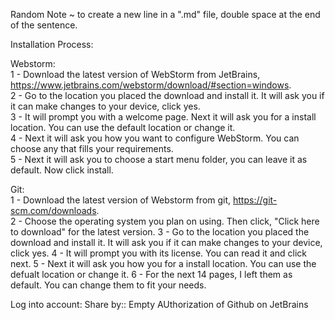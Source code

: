 
Random Note ~ to create a new line in a ".md" file, double space at the end of the sentence.  

Installation Process: 

Webstorm:  
1 - Download the latest version of WebStorm from JetBrains, https://www.jetbrains.com/webstorm/download/#section=windows.  
2 - Go to the location you placed the download and install it. It will ask you if it can make changes to your device, click yes.  
3 - It will prompt you with a welcome page. Next it will ask you for a install location. You can use the default location or change it.  
4 - Next it will ask you how you want to configure WebStorm. You can choose any that fills your requirements.  
5 - Next it will ask you to choose a start menu folder, you can leave it as default. Now click install.

Git:  
1 - Download the latest version of Webstorm from git, https://git-scm.com/downloads.  
2 - Choose the operating system you plan on using. Then click, "Click here to download" for the latest version.
3 - Go to the location you placed the download and install it. It will ask you if it can make changes to your device, click yes.
4 - It will prompt you with its license. You can read it and click next.
5 - Next it will ask you how you for a install location. You can use the defualt location or change it.
6 - For the next 14 pages, I left them as default. You can change them to fit your needs.


Log into account: Share by:: Empty
AUthorization of Github on JetBrains


